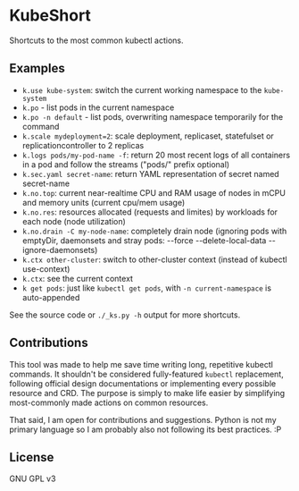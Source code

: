 # KubeShort

Shortcuts to the most common kubectl actions.

## Examples

* `k.use kube-system`: switch the current working namespace to the `kube-system` 
* `k.po` - list pods in the current namespace
* `k.po -n default` - list pods, overwriting namespace temporarily for the command
* `k.scale mydeployment=2`: scale deployment, replicaset, statefulset or replicationcontroller to 2 replicas
* `k.logs pods/my-pod-name -f`: return 20 most recent logs of all containers in a pod and follow the streams ("pods/" prefix optional)
* `k.sec.yaml secret-name`: return YAML representation of secret named secret-name
* `k.no.top`: current near-realtime CPU and RAM usage of nodes in mCPU and memory units (current cpu/mem usage)
* `k.no.res`: resources allocated (requests and limites) by workloads for each node (node utilization)
* `k.no.drain -C my-node-name`: completely drain node (ignoring pods with emptyDir, daemonsets and stray pods: --force --delete-local-data --ignore-daemonsets)
* `k.ctx other-cluster`: switch to other-cluster context (instead of kubectl use-context)
* `k.ctx`: see the current context
* `k get pods`: just like `kubectl get pods`, with `-n current-namespace` is auto-appended

See the source code or `./_ks.py -h` output for more shortcuts.

## Contributions

This tool was made to help me save time writing long, repetitive kubectl commands.
It shouldn't be considered fully-featured `kubectl` replacement, following official design documentations or implementing every possible resource and CRD.
The purpose is simply to make life easier by simplifying most-commonly made actions on common resources.

That said, I am open for contributions and suggestions.
Python is not my primary language so I am probably also not following its best practices. :P

## License

GNU GPL v3
